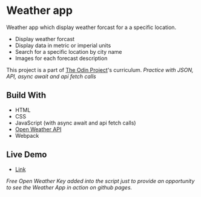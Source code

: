 # Weather app

Weather app which display weather forcast for a a specific location.

- Display weather forcast
- Display data in metric or imperial units
- Search for a specific location by city name
- Images for each forecast description

This project is a part of [The Odin Project](https://www.theodinproject.com/)'s curriculum.
_Practice with JSON, API, async await and api fetch calls_

## Build With

- HTML
- CSS
- JavaScript (with async await and api fetch calls)
- [Open Weather API](https://openweathermap.org/)
- Webpack

## Live Demo

- [Link](https://natesgh.github.io/weather-app/)

_Free Open Weather Key added into the script just to provide an opportunity to see the Weather App in action on github pages._
